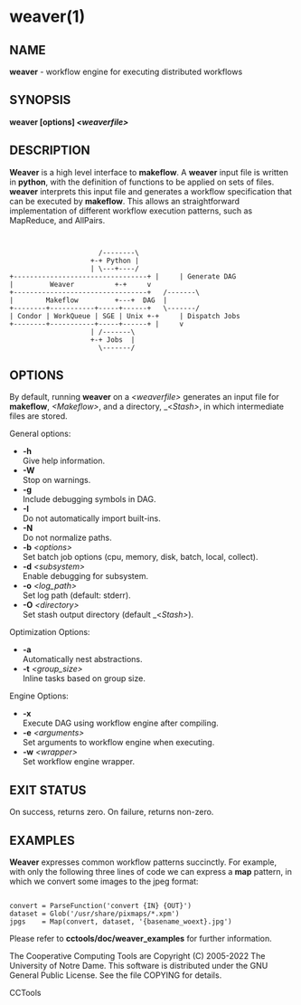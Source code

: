 






















# weaver(1)

## NAME
**weaver** - workflow engine for executing distributed workflows

## SYNOPSIS
**weaver [options] _&lt;weaverfile&gt;_**

## DESCRIPTION

**Weaver** is a high level interface to **makeflow**. A
**weaver** input file is written in **python**, with the
definition of functions to be applied on sets of files. **weaver**
interprets this input file and generates a workflow specification that
can be executed by **makeflow**. This allows an straightforward
implementation of different workflow execution patterns, such as
MapReduce, and AllPairs.

```


				      /--------\
				    +-+ Python |
				    | \---+----/
+---------------------------------+ |     | Generate DAG
|	      Weaver		  +-+     v
+---------------------------------+   /-------\
|	     Makeflow		  +---+  DAG  |
+--------+-----------+-----+------+   \-------/
| Condor | WorkQueue | SGE | Unix +-+     | Dispatch Jobs
+--------+-----------+-----+------+ |     v
				    | /-------\
				    +-+ Jobs  |
				      \-------/

```

## OPTIONS

By default, running **weaver** on a _&lt;weaverfile&gt;_ generates an
input file for **makeflow**, _&lt;Makeflow&gt;_, and a directory,
_&lt;_Stash&gt;_, in which intermediate files are stored.

General options:

- **-h**<br />Give help information.
- **-W**<br />Stop on warnings.
- **-g**<br />Include debugging symbols in DAG.
- **-I**<br />Do not automatically import built-ins.
- **-N**<br />Do not normalize paths.
- **-b** _&lt;options&gt;_<br />Set batch job options (cpu, memory, disk, batch, local, collect).
- **-d** _&lt;subsystem&gt;_<br />Enable debugging for subsystem.
- **-o** _&lt;log_path&gt;_<br />Set log path (default: stderr).
- **-O** _&lt;directory&gt;_<br />Set stash output directory (default _&lt;_Stash&gt;_).


Optimization Options:


- **-a**<br />Automatically nest abstractions.
- **-t** _&lt;group_size&gt;_<br />Inline tasks based on group size.

Engine Options:


- **-x**<br />Execute DAG using workflow engine after compiling.
- **-e** _&lt;arguments&gt;_<br />Set arguments to workflow engine when executing.
- **-w** _&lt;wrapper&gt;_<br />Set workflow engine wrapper.


## EXIT STATUS

On success, returns zero.  On failure, returns non-zero.

## EXAMPLES

**Weaver** expresses common workflow patterns succinctly. For
example, with only the following three lines of code we can express a
**map** pattern, in which we convert some images to the jpeg format:

```

convert = ParseFunction('convert {IN} {OUT}')
dataset = Glob('/usr/share/pixmaps/*.xpm')
jpgs    = Map(convert, dataset, '{basename_woext}.jpg')

```

Please refer to **cctools/doc/weaver_examples** for further information.

The Cooperative Computing Tools are Copyright (C) 2005-2022 The University of Notre Dame.  This software is distributed under the GNU General Public License.  See the file COPYING for details.

CCTools
